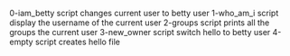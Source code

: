 0-iam_betty script changes current user to betty user
1-who_am_i script display the username of the current user
2-groups script prints all the groups the current user
3-new_owner script switch hello to betty user
4-empty script creates hello file
